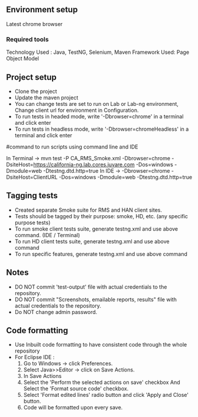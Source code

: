 ## Environment setup
Latest chrome browser

### Required tools

Technology Used : Java, TestNG, Selenium, Maven
Framework Used: Page Object Model

## Project setup

-   Clone the project
-   Update the maven project
-   You can change tests are set to run on Lab or Lab-ng environment, Change client url for environment in Configuration.
-   To run tests in headed mode, write '-Dbrowser=chrome' in a terminal and click enter
-   To run tests in headless mode, write '-Dbrowser=chromeHeadless' in a terminal and click enter

#command to run scripts using command line and IDE

In Terminal  -> mvn test -P CA_RMS_Smoke.xml -Dbrowser=chrome -DsiteHost=https://california-ng.lab.cores.juvare.com -Dos=windows -Dmodule=web -Dtestng.dtd.http=true
In IDE -> -Dbrowser=chrome -DsiteHost=ClientURL -Dos=windows -Dmodule=web -Dtestng.dtd.http=true

## Tagging tests 

-   Created separate Smoke suite for RMS and HAN client sites.
-   Tests should be tagged by their purpose: smoke, HD, etc. (any specific purpose tests)
-   To run smoke client tests suite, generate testng.xml and use above command. (IDE / Terminal)
-   To run HD client tests suite, generate testng.xml and use above command
-   To run specific features, generate testng.xml and use above command

## Notes

-   DO NOT commit 'test-output' file with actual credentials to the repository.
-   DO NOT commit "Screenshots, emailable reports, results" file with actual credentials to the repository.
-   Do NOT change admin password.


## Code formatting

-   Use Inbuilt code formatting to have consistent code through the whole repository
-   For Eclipse IDE :
    1. Go to Windows -> click Preferences.
    2. Select Java>>Editor -> click on Save Actions.
    3. In Save Actions 
    4. Select the 'Perform the selected actions on save' checkbox And Select the 'Format source code' checkbox.
    5. Select 'Format edited lines' radio button and click 'Apply and Close' button.
    6. Code will be formatted upon every save.